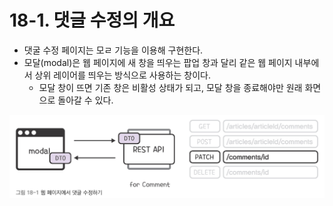 # 18-1. 댓글 수정의 개요
- 댓굴 수정 페이지는 모ㄹ 기능을 이용해 구현한다.
- 모달(modal)은 웹 페이지에 새 창을 띄우는 팝업 창과 달리 같은 웹 페이지 내부에서 상위 레이어를 띄우는 방식으로 사용하는 창이다.
	- 모달 창이 뜨면 기존 창은 비활성 상태가 되고, 모달 창을 종료해야만 원래 화면으로 돌아갈 수 있다.

![웹 페이지에서 댓글 수정하기](/media/서적/코딩%20자율학습%20스프링부트3%20자바%20백엔드%20개발%20입문/Part%204.%20댓글%20CRUD%20만들기/18.%20웹%20페이지에서%20댓글%20수정하기/웹%20페이지에서%20댓글%20수정하기.png)